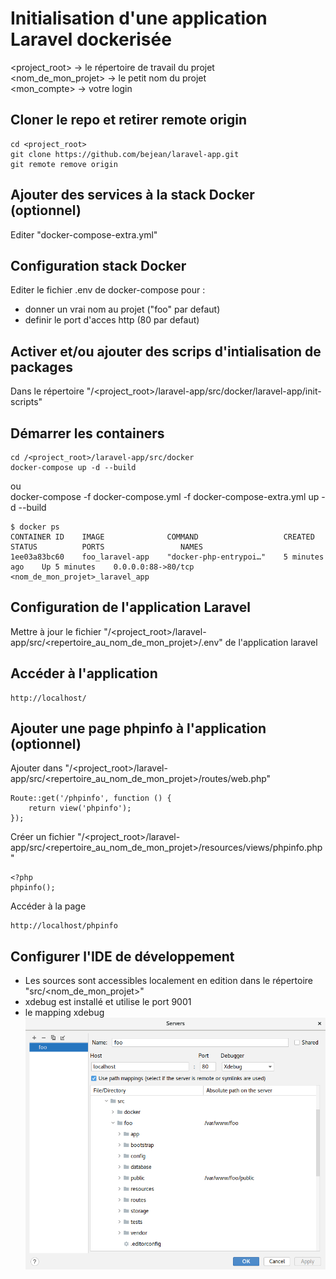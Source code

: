 # Initialisation d'une application Laravel dockerisée

<project_root> -> le répertoire de travail du projet  
<nom_de_mon_projet> -> le petit nom du projet  
<mon_compte> -> votre login


## Cloner le repo et retirer remote origin
    cd <project_root>
    git clone https://github.com/bejean/laravel-app.git
    git remote remove origin


## Ajouter des services à la stack Docker (optionnel)
Editer "docker-compose-extra.yml"


## Configuration stack Docker
Editer le fichier .env de docker-compose pour : 
* donner un vrai nom au projet ("foo" par defaut) 
* definir le port d'acces http (80 par defaut) 


## Activer et/ou ajouter des scrips d'intialisation de packages
Dans le répertoire "/<project_root>/laravel-app/src/docker/laravel-app/init-scripts"  


## Démarrer les containers
    cd /<project_root>/laravel-app/src/docker
    docker-compose up -d --build

ou  
    docker-compose -f docker-compose.yml -f docker-compose-extra.yml up -d --build

    $ docker ps
    CONTAINER ID    IMAGE              COMMAND                   CREATED          STATUS          PORTS                 NAMES
    1ee03a83bc60    foo_laravel-app    "docker-php-entrypoi…"    5 minutes ago    Up 5 minutes    0.0.0.0:88->80/tcp    <nom_de_mon_projet>_laravel_app


## Configuration de l'application Laravel
Mettre à jour le fichier "/<project_root>/laravel-app/src/<repertoire_au_nom_de_mon_projet>/.env" de l'application laravel


## Accéder à l'application
    http://localhost/


## Ajouter une page phpinfo à l'application (optionnel)

Ajouter dans "/<project_root>/laravel-app/src/<repertoire_au_nom_de_mon_projet>/routes/web.php"  

    Route::get('/phpinfo', function () {
        return view('phpinfo');
    });

Créer un fichier "/<project_root>/laravel-app/src/<repertoire_au_nom_de_mon_projet>/resources/views/phpinfo.php"  

    <?php
    phpinfo();

Accéder à la page  

    http://localhost/phpinfo


## Configurer l'IDE de développement

* Les sources sont accessibles localement en edition dans le répertoire "src/<nom_de_mon_projet>" 
* xdebug est installé et utilise le port 9001  
* le mapping xdebug  
![mapping xdebug](PHPStorm-Xdebug.png?raw=true)


